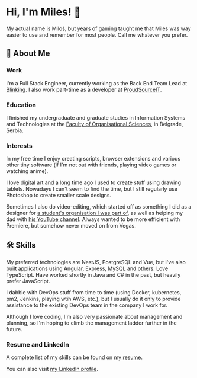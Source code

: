 # Hi, I'm Miles! 👋
My actual name is Miloš, but years of gaming taught me that Miles was way easier to use and remember for most people. Call me whatever you prefer.
## 🚀 About Me
### Work
I'm a Full Stack Engineer, currently working as the Back End Team Lead at [Blinking](https://blinking.id).
I also work part-time as a developer at [ProudSourceIT](https://proudsourceit.com/).
### Education
I finished my undergraduate and graduate studies in Information Systems and Technologies at the [Faculty of Organisational Sciences](http://www.fon.bg.ac.rs/), in Belgrade, Serbia.
### Interests
In my free time I enjoy creating scripts, browser extensions and various other tiny software (if I'm not out with friends, playing video games or watching anime).

I love digital art and a long time ago I used to create stuff using drawing tablets. Nowadays I can't seem to find the time, but I still regularly use Photoshop to create smaller scale designs.

Sometimes I also do video-editing, which started off as something I did as a designer for [a student's organisation I was part of](https://fonis.rs/), as well as helping my dad with [his YouTube channel](https://www.youtube.com/@KameromkrozSrbiju). Always wanted to be more efficient with Premiere, but somehow never moved on from Vegas.
## 🛠 Skills
My preferred technologies are NestЈS, PostgreSQL and Vue, but I've also built applications using Angular, Express, MySQL and others. 
Love TypeScript. Have worked shortly in Java and C# in the past, but heavily prefer JavaScript.

I dabble with DevOps stuff from time to time (using Docker, kubernetes, pm2, Jenkins, playing wtih AWS, etc.), but I usually do it only to provide assistance to the existing DevOps team in the company I work for.

Although I love coding, I'm also very passionate about management and planning, so I'm hoping to climb the management ladder further in the future.

### Resume and LinkedIn
A complete list of my skills can be found on [my resume](https://drive.google.com/file/d/1yTOcrKftUifWNG7Z1_Y2DUcIdDPhdJJo/view).

You can also visit [my LinkedIn profile](https://www.linkedin.com/in/rajkovicmilos/).
